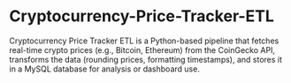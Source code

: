 # Cryptocurrency-Price-Tracker-ETL
Cryptocurrency Price Tracker ETL is a Python-based pipeline that fetches real-time crypto prices (e.g., Bitcoin, Ethereum) from the CoinGecko API, transforms the data (rounding prices, formatting timestamps), and stores it in a MySQL database for analysis or dashboard use.
